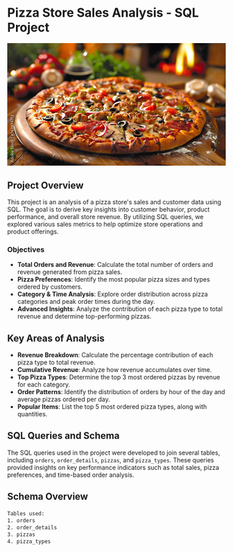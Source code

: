 # Pizza Store Sales Analysis - SQL Project

![Pizza Store Sales](https://github.com/Veer041/SQL-Projects/blob/main/Pizza%20Store%20SQL%20Project/pizza_image.jpg) 

## Project Overview

This project is an analysis of a pizza store's sales and customer data using SQL. The goal is to derive key insights into customer behavior, product performance, and overall store revenue. By utilizing SQL queries, we explored various sales metrics to help optimize store operations and product offerings.

### Objectives
- **Total Orders and Revenue**: Calculate the total number of orders and revenue generated from pizza sales.
- **Pizza Preferences**: Identify the most popular pizza sizes and types ordered by customers.
- **Category & Time Analysis**: Explore order distribution across pizza categories and peak order times during the day.
- **Advanced Insights**: Analyze the contribution of each pizza type to total revenue and determine top-performing pizzas.

## Key Areas of Analysis
- **Revenue Breakdown**: Calculate the percentage contribution of each pizza type to total revenue.
- **Cumulative Revenue**: Analyze how revenue accumulates over time.
- **Top Pizza Types**: Determine the top 3 most ordered pizzas by revenue for each category.
- **Order Patterns**: Identify the distribution of orders by hour of the day and average pizzas ordered per day.
- **Popular Items**: List the top 5 most ordered pizza types, along with quantities.

## SQL Queries and Schema
The SQL queries used in the project were developed to join several tables, including `orders`, `order_details`, `pizzas`, and `pizza_types`. These queries provided insights on key performance indicators such as total sales, pizza preferences, and time-based order analysis.

## Schema Overview

```plaintext
Tables used:
1. orders
2. order_details
3. pizzas
4. pizza_types
